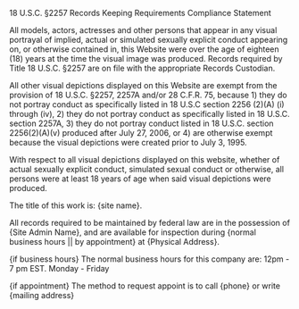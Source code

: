 18 U.S.C. §2257 Records Keeping Requirements Compliance Statement

All models, actors, actresses and other persons that appear in any visual portrayal of implied, actual or simulated sexually explicit conduct appearing on, or otherwise contained in, this Website were over the age of eighteen (18) years at the time the visual image was produced. Records required by Title 18 U.S.C. §2257 are on file with the appropriate Records Custodian.

All other visual depictions displayed on this Website are exempt from the provision of 18 U.S.C. §2257, 2257A and/or 28 C.F.R. 75, because 1) they do not portray conduct as specifically listed in 18 U.S.C section 2256 (2)(A) (i) through (iv), 2) they do not portray conduct as specifically listed in 18 U.S.C. section 2257A, 3) they do not portray conduct listed in 18 U.S.C. section 2256(2)(A)(v) produced after July 27, 2006, or 4) are otherwise exempt because the visual depictions were created prior to July 3, 1995.

With respect to all visual depictions displayed on this website, whether of actual sexually explicit conduct, simulated sexual conduct or otherwise, all persons were at least 18 years of age when said visual depictions were produced.

The title of this work is: {site name}.

All records required to be maintained by federal law are in the possession of {Site Admin Name}, and are available for inspection during {normal business hours || by appointment} at {Physical Address}.

{if business hours}
The normal business hours for this company are: 12pm - 7 pm EST. Monday - Friday

{if appointment}
The method to request appoint is to call {phone} or write {mailing address}
